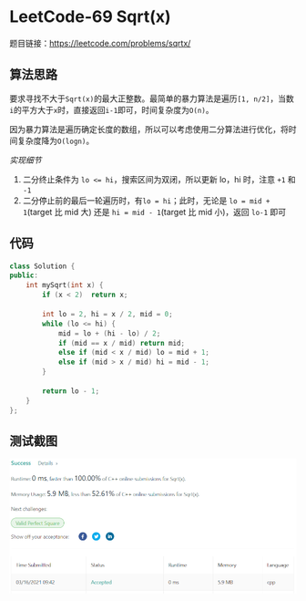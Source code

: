 # LeetCode-69 Sqrt(x)

题目链接：https://leetcode.com/problems/sqrtx/

## 算法思路

要求寻找不大于`Sqrt(x)`的最大正整数。最简单的暴力算法是遍历`[1, n/2]`，当数`i`的平方大于`x`时，直接返回`i-1`即可，时间复杂度为`O(n)`。

因为暴力算法是遍历确定长度的数组，所以可以考虑使用二分算法进行优化，将时间复杂度降为`O(logn)`。

*实现细节*

1. 二分终止条件为 `lo <= hi`，搜索区间为双闭，所以更新 lo，hi 时，注意 `+1` 和 `-1`
2. 二分停止前的最后一轮遍历时，有`lo = hi`；此时，无论是 `lo = mid + 1`(target 比 mid 大) 还是 `hi = mid - 1`(target 比 mid 小)，返回 `lo-1` 即可

## 代码

```cpp
class Solution {
public:
    int mySqrt(int x) {
        if (x < 2)  return x;
        
        int lo = 2, hi = x / 2, mid = 0;
        while (lo <= hi) {
            mid = lo + (hi - lo) / 2;
            if (mid == x / mid) return mid;
            else if (mid < x / mid) lo = mid + 1;
            else if (mid > x / mid) hi = mid - 1;
        }
        
        return lo - 1;
    }
};
```

## 测试截图

![img](./accept.png)
